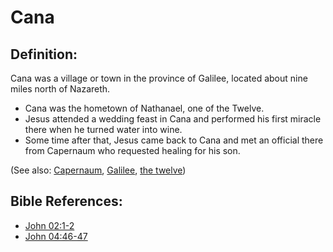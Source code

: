 # Cana #

## Definition: ##

Cana was a village or town in the province of Galilee, located about nine miles north of Nazareth.

* Cana was the hometown of Nathanael, one of the Twelve.
* Jesus attended a wedding feast in Cana and performed his first miracle there when he turned water into wine.
* Some time after that, Jesus came back to Cana and met an official there from Capernaum who requested healing for his son.

(See also: [Capernaum](../other/capernaum.md), [Galilee](../other/galilee.md), [the twelve](../kt/thetwelve.md))

## Bible References: ##

* [John 02:1-2](en/tn/jhn/help/02/01)
* [John 04:46-47](en/tn/jhn/help/04/46)